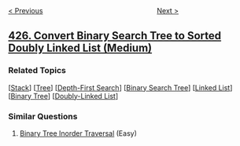 <!--|This file generated by command(leetcode description); DO NOT EDIT.    |-->
<!--+----------------------------------------------------------------------+-->
<!--|@author    openset <openset.wang@gmail.com>                           |-->
<!--|@link      https://github.com/openset                                 |-->
<!--|@home      https://github.com/openset/leetcode                        |-->
<!--+----------------------------------------------------------------------+-->

[< Previous](../word-squares "Word Squares")
　　　　　　　　　　　　　　　　
[Next >](../construct-quad-tree "Construct Quad Tree")

## [426. Convert Binary Search Tree to Sorted Doubly Linked List (Medium)](https://leetcode.com/problems/convert-binary-search-tree-to-sorted-doubly-linked-list "将二叉搜索树转化为排序的双向链表")



### Related Topics
  [[Stack](../../tag/stack/README.md)]
  [[Tree](../../tag/tree/README.md)]
  [[Depth-First Search](../../tag/depth-first-search/README.md)]
  [[Binary Search Tree](../../tag/binary-search-tree/README.md)]
  [[Linked List](../../tag/linked-list/README.md)]
  [[Binary Tree](../../tag/binary-tree/README.md)]
  [[Doubly-Linked List](../../tag/doubly-linked-list/README.md)]

### Similar Questions
  1. [Binary Tree Inorder Traversal](../binary-tree-inorder-traversal) (Easy)
